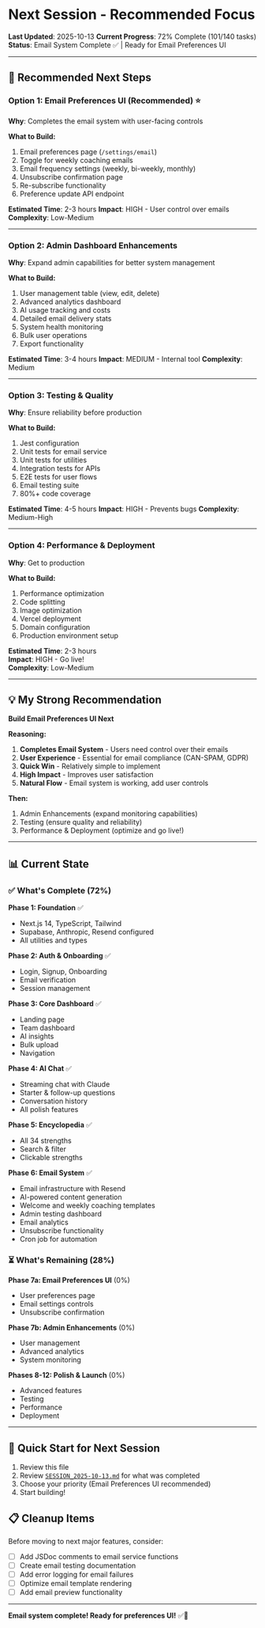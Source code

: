 # Next Session - Recommended Focus

**Last Updated**: 2025-10-13
**Current Progress**: 72% Complete (101/140 tasks)
**Status**: Email System Complete ✅ | Ready for Email Preferences UI

---

## 🎯 Recommended Next Steps

### Option 1: Email Preferences UI (Recommended) ⭐

**Why**: Completes the email system with user-facing controls

**What to Build:**
1. Email preferences page (`/settings/email`)
2. Toggle for weekly coaching emails
3. Email frequency settings (weekly, bi-weekly, monthly)
4. Unsubscribe confirmation page
5. Re-subscribe functionality
6. Preference update API endpoint

**Estimated Time**: 2-3 hours
**Impact**: HIGH - User control over emails
**Complexity**: Low-Medium

---

### Option 2: Admin Dashboard Enhancements

**Why**: Expand admin capabilities for better system management

**What to Build:**
1. User management table (view, edit, delete)
2. Advanced analytics dashboard
3. AI usage tracking and costs
4. Detailed email delivery stats
5. System health monitoring
6. Bulk user operations
7. Export functionality

**Estimated Time**: 3-4 hours
**Impact**: MEDIUM - Internal tool
**Complexity**: Medium

---

### Option 3: Testing & Quality

**Why**: Ensure reliability before production

**What to Build:**
1. Jest configuration
2. Unit tests for email service
3. Unit tests for utilities
4. Integration tests for APIs
5. E2E tests for user flows
6. Email testing suite
7. 80%+ code coverage

**Estimated Time**: 4-5 hours
**Impact**: HIGH - Prevents bugs
**Complexity**: Medium-High

---

### Option 4: Performance & Deployment

**Why**: Get to production

**What to Build:**
1. Performance optimization
2. Code splitting
3. Image optimization
4. Vercel deployment
5. Domain configuration
6. Production environment setup

**Estimated Time**: 2-3 hours  
**Impact**: HIGH - Go live!  
**Complexity**: Low-Medium

---

## 💡 My Strong Recommendation

**Build Email Preferences UI Next**

**Reasoning:**
1. **Completes Email System** - Users need control over their emails
2. **User Experience** - Essential for email compliance (CAN-SPAM, GDPR)
3. **Quick Win** - Relatively simple to implement
4. **High Impact** - Improves user satisfaction
5. **Natural Flow** - Email system is working, add user controls

**Then:**
1. Admin Enhancements (expand monitoring capabilities)
2. Testing (ensure quality and reliability)
3. Performance & Deployment (optimize and go live!)

---

## 📊 Current State

### ✅ What's Complete (72%)

**Phase 1: Foundation** ✅
- Next.js 14, TypeScript, Tailwind
- Supabase, Anthropic, Resend configured
- All utilities and types

**Phase 2: Auth & Onboarding** ✅
- Login, Signup, Onboarding
- Email verification
- Session management

**Phase 3: Core Dashboard** ✅
- Landing page
- Team dashboard
- AI insights
- Bulk upload
- Navigation

**Phase 4: AI Chat** ✅
- Streaming chat with Claude
- Starter & follow-up questions
- Conversation history
- All polish features

**Phase 5: Encyclopedia** ✅
- All 34 strengths
- Search & filter
- Clickable strengths

**Phase 6: Email System** ✅
- Email infrastructure with Resend
- AI-powered content generation
- Welcome and weekly coaching templates
- Admin testing dashboard
- Email analytics
- Unsubscribe functionality
- Cron job for automation

### ⏳ What's Remaining (28%)

**Phase 7a: Email Preferences UI** (0%)
- User preferences page
- Email settings controls
- Unsubscribe confirmation

**Phase 7b: Admin Enhancements** (0%)
- User management
- Advanced analytics
- System monitoring

**Phases 8-12: Polish & Launch** (0%)
- Advanced features
- Testing
- Performance
- Deployment

---

## 🚀 Quick Start for Next Session

1. Review this file
2. Review [`SESSION_2025-10-13.md`](./SESSION_2025-10-13.md) for what was completed
3. Choose your priority (Email Preferences UI recommended)
4. Start building!

## 📋 Cleanup Items

Before moving to next major features, consider:
- [ ] Add JSDoc comments to email service functions
- [ ] Create email testing documentation
- [ ] Add error logging for email failures
- [ ] Optimize email template rendering
- [ ] Add email preview functionality

---

**Email system complete! Ready for preferences UI!** ✅📧